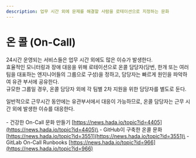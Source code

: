 ```yaml
---
description: 업무 시간 외에 문제를 해결할 사람을 로테이션으로 지정하는 문화
---
```


# 온 콜 (On-Call)

24시간 운영되는 서비스들은 업무 시간 외에도 많은 이슈가 발생한다.\
효율적인 모니터링과 장애 대응을 위해 로테이션으로 온콜 담당자(당번, 한개 또는 여러 팀을 대표하는 엔지니어들의 그룹으로 구성)을 정하고, 담당자는 빠르게 원인을 파악하여 유관 부서에 공유한다.\
규모한 그룹일 경우, 온콜 담당자 외에 각 팀별 2차 지원을 위한 담당자를 별도로  둔다.

일반적으로 근무시간 동안에는 유관부서에서 대응이 가능하므로, 온콜 담당자는 근무 시간 외에 발생한 이슈를 대응한다.\
\
\- 건강한 On-Call 문화 만들기 [https://news.hada.io/topic?id=4405](https://news.hada.io/topic?id=4405)\
\- GitHub이 구축한 온콜 문화 [https://news.hada.io/topic?id=3551](https://news.hada.io/topic?id=3551)\
\- GitLab On-Call Runbooks [https://news.hada.io/topic?id=966](https://news.hada.io/topic?id=966)
